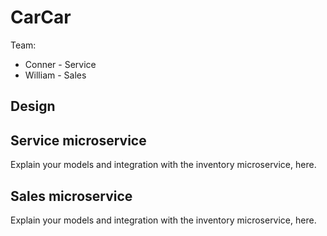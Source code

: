 # CarCar

Team:

* Conner - Service
* William - Sales

## Design

## Service microservice

Explain your models and integration with the inventory
microservice, here.

## Sales microservice

Explain your models and integration with the inventory
microservice, here.
